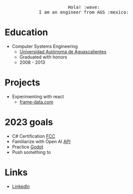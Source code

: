 <p align="center">
  <br><br>
  <samp>
    Hola! :wave:<br/> 
    I am an engineer from AGS :mexico:<br/>
  </samp>
</p>

# Education
- Computer Systems Engineering
  - [Universidad Autónoma de Aguascalientes](https://www.uaa.mx)
  - Graduated with honors
  - 2008 - 2013

# Projects
- Experimenting with react
  - [frame-data.com](https://frame-data.com)

# 2023 goals
- C# Certification [FCC](https://www.freecodecamp.org/news/free-microsoft-c-sharp-certification)
- Familiarize with Open AI [API](https://platform.openai.com/docs/api-reference)
- Practice [Godot](https://godotengine.org/)
- Push something to 

# Links
- [LinkedIn](https://www.linkedin.com/in/tovarerick)
